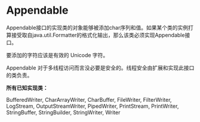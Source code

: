 # Appendable

Appendable接口的实现类的对象能够被添加char序列和值。如果某个类的实例打算接受取自java.util.Formatter的格式化输出，那么该类必须实现Appendable接口。

要添加的字符应该是有效的 Unicode 字符。

Appendable 对于多线程访问而言没必要是安全的。线程安全由扩展和实现此接口的类负责。

**所有已知实现类：**

BufferedWriter, CharArrayWriter, CharBuffer, FileWriter, FilterWriter, LogStream, OutputStreamWriter, PipedWriter, PrintStream, PrintWriter, StringBuffer, StringBuilder, StringWriter, Writer



